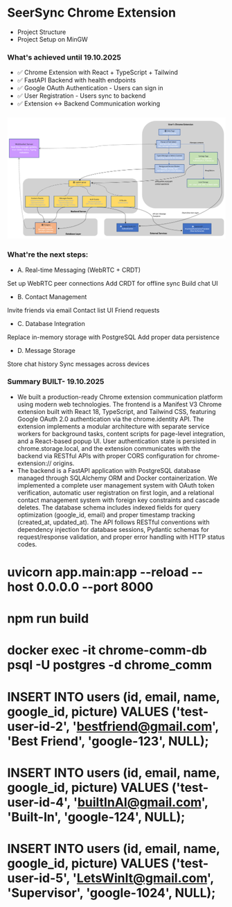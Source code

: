 # SeerSync Chrome Extension
- Project Structure
- Project Setup on MinGW
### What's achieved until 19.10.2025
- ✅ Chrome Extension with React + TypeScript + Tailwind
- ✅ FastAPI Backend with health endpoints
- ✅ Google OAuth Authentication - Users can sign in
- ✅ User Registration - Users sync to backend
- ✅ Extension ↔ Backend Communication working

### ![System Architecture](System_Architecture.png)

### What're the next steps:
- A. Real-time Messaging (WebRTC + CRDT)

Set up WebRTC peer connections
Add CRDT for offline sync
Build chat UI

- B. Contact Management

Invite friends via email
Contact list UI
Friend requests

- C. Database Integration

Replace in-memory storage with PostgreSQL
Add proper data persistence

- D. Message Storage

Store chat history
Sync messages across devices


### Summary BUILT- 19.10.2025 
- We built a production-ready Chrome extension communication platform using modern web technologies. The frontend is a Manifest V3 Chrome extension built with React 18, TypeScript, and Tailwind CSS, featuring Google OAuth 2.0 authentication via the chrome.identity API. The extension implements a modular architecture with separate service workers for background tasks, content scripts for page-level integration, and a React-based popup UI. User authentication state is persisted in chrome.storage.local, and the extension communicates with the backend via RESTful APIs with proper CORS configuration for chrome-extension:// origins.
- The backend is a FastAPI application with PostgreSQL database managed through SQLAlchemy ORM and Docker containerization. We implemented a complete user management system with OAuth token verification, automatic user registration on first login, and a relational contact management system with foreign key constraints and cascade deletes. The database schema includes indexed fields for query optimization (google_id, email) and proper timestamp tracking (created_at, updated_at). The API follows RESTful conventions with dependency injection for database sessions, Pydantic schemas for request/response validation, and proper error handling with HTTP status codes.

# uvicorn app.main:app --reload --host 0.0.0.0 --port 8000
# npm run build
# docker exec -it chrome-comm-db psql -U postgres -d chrome_comm
# INSERT INTO users (id, email, name, google_id, picture) VALUES ('test-user-id-2', 'bestfriend@gmail.com', 'Best Friend', 'google-123', NULL);
# INSERT INTO users (id, email, name, google_id, picture) VALUES ('test-user-id-4', 'builtInAI@gmail.com', 'Built-In', 'google-124', NULL);
# INSERT INTO users (id, email, name, google_id, picture) VALUES ('test-user-id-5', 'LetsWinIt@gmail.com', 'Supervisor', 'google-1024', NULL);